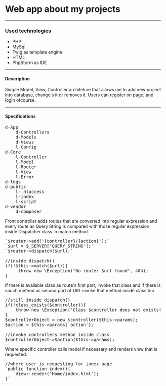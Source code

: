 <h1>Web app about my projects</h1><hr>
<h3>Used technologies</h3>
<ul>
    <li>PHP</li>
    <li>MySql</li>
    <li>Twig as template engine</li>
    <li>HTML</li>
    <li>PhpStorm as IDE</li>
</ul>
<hr>
<h4>Description</h4>
<p>Simple Model, View, Controller architeture that
allows me to add new project into database, change's it
or removes it. Users can register on page, and login ofcourse.</p>
<hr>
<h4>Specifications</h4>
<pre>
d-App
    d-Controllers
    d-Models
    d-Views
    l-Config
d-Core
    l-Controller
    l-Model
    l-Router
    l-View
    l-Error
d-logs
d-public
    l-.htaccess
    l-index
    l-script
d-vendor
    d-composer
</pre>

Front controller adds routes that are converted into regular expression
and every route as Query String is compared with those regular expression inside Dispatcher
class in match method. 
<pre>
`$router->add('{controller}/{action}');`
`$url = $_SERVER['QUERY_STRING'];`
`$router->dispatch($url);`

//inside dispatch()
if(!$this->match($url)){
     throw new \Exception("No route: $url found", 404);
}
</pre>

If there is available class as route's first part,
invoke that class and if there is souch method as second part of URL
invoke that method inside class too.
<pre>
//still inside dispatch()
if(!class_exists($controller)){
    throw new \Exception("Class $controller does not exists!");
}
$controllerObject = new $controller($this->params);
$action = $this->params['action'];

//invoke controllers method inside class
$controllerObject->$action($this->params);
</pre>
Where specific controller calls model if necessary and renders view
that is requested.
<pre>
//where user is requesting for index page
`public function index(){
    View::render('Home/index.html');
}`
</pre>